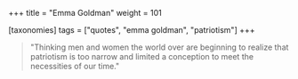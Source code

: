 +++
title = "Emma Goldman"
weight = 101

[taxonomies]
tags = ["quotes", "emma goldman", "patriotism"]
+++

> "Thinking men and women the world over are beginning to realize that
> patriotism is too narrow and limited a conception to meet the necessities of
> our time."

